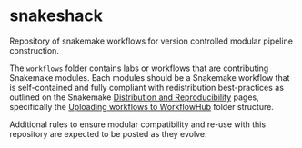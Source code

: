 # snakeshack

Repository of snakemake workflows for version controlled modular pipeline
construction.

The `workflows` folder contains labs or workflows that are contributing
Snakemake modules. Each modules should be a Snakemake workflow that
is self-contained and fully compliant with redistribution best-practices as
outlined on the Snakemake
[Distribution and Reproducibility](https://snakemake.readthedocs.io/en/stable/snakefiles/deployment.html)
pages, specifically the
[Uploading workflows to WorkflowHub](https://snakemake.readthedocs.io/en/stable/snakefiles/deployment.html#uploading-workflows-to-workflowhub)
folder structure.

Additional rules to ensure modular compatibility and re-use with this repository
are expected to be posted as they evolve.
